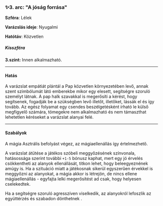 ### ✨3. arc: "A jóság forrása"

**Szféra**: Lélek

**Varázslás ideje**: Nyugalmi

**Hatótáv**: Közvetlen

##### Kisszféra

**3.szint:** Innen alkalmazható.

---
#### Hatás

A varázslat empátiát plántál a Pap közvetlen környezetében levő, annak szent szimbólumát látó emberekbe mikor egy elesett, segítségre szoruló személyt látnak. A pap halk szavakkal is megerősíti a kérést, hogy segítsenek, fogadják be a szükségben levő illetőt, illetőket, lássák el és így tovább. Az egész folyamat egy csendes beszélgetésként írható le külső megfigyelő számára, tömegekre nem alkalmazható és nem támaszthat lehetetlen kéréseket a varázslat alanyai felé.

---
#### Szabályok

A mágia Asztrális befolyást végez, az mágiaellenállás így értelmezhető.

A varázslat átütése a játékos szóbeli meggyőzésének színvonala, hatásossága szerint további `+1-5` bónusz kaphat, mert egy jó érvelés csökkentheti az alanyok ellenállását, titkon lehet, hogy beleegyeznének amúgy is. Ha a szituáció miatt a játékosnak sikerül egyszerűen érvekkel is meggyőzni az alanyokat, a mágia akkor is létrejön, de nincs ellene mágiaellenállás - egyfajta lelki megerősítést ad csak, hogy helyesen cselekedtek.

Ha a segítségre szoruló agresszíven viselkedik, az alanyokról lefoszlik az együttérzés és szabadon dönthetnek .

